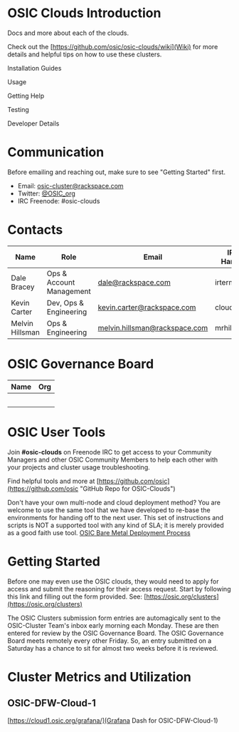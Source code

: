 # OSIC Clouds Introduction
Docs and more about each of the clouds.

Check out the [https://github.com/osic/osic-clouds/wiki](Wiki) for more details and helpful tips on how to use these clusters.



Installation Guides

Usage

Getting Help

Testing

Developer Details

# Communication
Before emailing and reaching out, make sure to see "Getting Started" first.
 - Email: osic-cluster@rackspace.com
 - Twitter: [@OSIC_org](https://twitter.com/OSIC_org)
 - IRC Freenode: #osic-clouds

# Contacts
| Name | Role | Email | IRC Handle | Twitter |
| --- | --- | --- | --- | --- |
| Dale Bracey | Ops & Account Management | dale@rackspace.com | irtermite | [@irtermite](https://twitter.com/irtermite) |
| Kevin Carter | Dev, Ops & Engineering | kevin.carter@rackspace.com | cloudnull | [@cloudnull](https://twitter.com/cloudnull) |
| Melvin Hillsman | Ops & Engineering | melvin.hillsman@rackspace.com | mrhillsman | [@mrhillsman](https://twitter.com/mrhillsman) |
 
# OSIC Governance Board
| Name | Org |
| --- | --- |
|  |  |
|  |  |
|  |  |
|  |  |
|  |  |

# OSIC User Tools
Join **#osic-clouds** on Freenode IRC to get access to your Community Managers and other OSIC Community Members to help each other with your projects and cluster usage troubleshooting.

Find helpful tools and more at [https://github.com/osic](https://github.com/osic "GitHub Repo for OSIC-Clouds")

Don't have your own multi-node and cloud deployment method? You are welcome to use the same tool that we have developed to re-base the environments for handing off to the next user. This set of instructions and scripts is NOT a supported tool with any kind of SLA; it is merely provided as a good faith use tool. [OSIC Bare Metal Deployment Process](https://github.com/osic/osic-bare-metal-deployment-process)

# Getting Started
Before one may even use the OSIC clouds, they would need to apply for access and submit the reasoning for their access request. Start by following this link and filling out the form provided. See: [https://osic.org/clusters](https://osic.org/clusters)

The OSIC Clusters submission form entries are automagically sent to the OSIC-Cluster Team's inbox early morning each Monday. These are then entered for review by the OSIC Governance Board. The OSIC Governance Board meets remotely every other Friday. So, an entry submitted on a Saturday has a chance to sit for almost two weeks before it is reviewed. 

# Cluster Metrics and Utilization
## OSIC-DFW-Cloud-1
[https://cloud1.osic.org/grafana/](Grafana Dash for OSIC-DFW-Cloud-1)